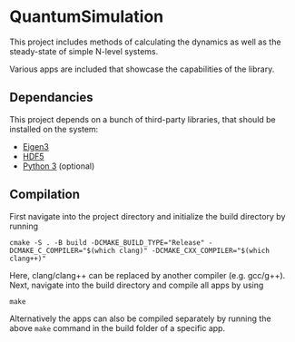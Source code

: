 # QuantumSimulation

This project includes methods of calculating the dynamics as well as the steady-state of simple N-level systems.

Various apps are included that showcase the capabilities of the library.

## Dependancies

This project depends on a bunch of third-party libraries, that should be installed on the system:

- [Eigen3](http://eigen.tuxfamily.org)
- [HDF5](https://www.hdfgroup.org/solutions/hdf5/)
- [Python 3](https://www.python.org/) (optional)


## Compilation

First navigate into the project directory and initialize the build directory by running

    cmake -S . -B build -DCMAKE_BUILD_TYPE="Release" -DCMAKE_C_COMPILER="$(which clang)" -DCMAKE_CXX_COMPILER="$(which clang++)"

Here, clang/clang++ can be replaced by another compiler (e.g. gcc/g++).
Next, navigate into the build directory and compile all apps by using

    make

Alternatively the apps can also be compiled separately by running the above `make` command in the build folder of a specific app.